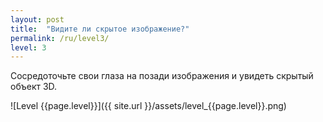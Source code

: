 ```yaml
---
layout: post
title:  "Видите ли скрытое изображение?"
permalink: /ru/level3/
level: 3
---
```

Сосредоточьте свои глаза на позади изображения и увидеть скрытый объект 3D.

![Level {{page.level}}]({{ site.url }}/assets/level_{{page.level}}.png)